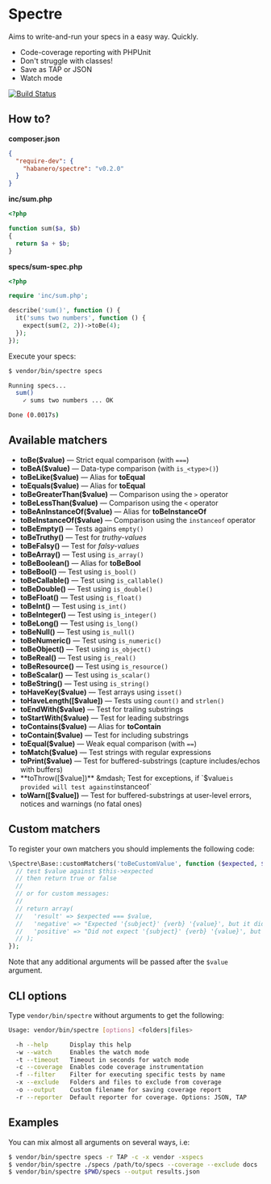 Spectre
=======
Aims to write-and-run your specs in a easy way. Quickly.

  - Code-coverage reporting with PHPUnit
  - Don't struggle with classes!
  - Save as TAP or JSON
  - Watch mode

[![Build Status](https://travis-ci.org/pateketrueke/spectre.png)](https://travis-ci.org/pateketrueke/spectre)

## How to?

**composer.json**

```json
{
  "require-dev": {
    "habanero/spectre": "v0.2.0"
  }
}
```

**inc/sum.php**

```php
<?php

function sum($a, $b)
{
  return $a + $b;
}
```

**specs/sum-spec.php**

```php
<?php

require 'inc/sum.php';

describe('sum()', function () {
  it('sums two numbers', function () {
    expect(sum(2, 2))->toBe(4);
  });
});
```

Execute your specs:

```bash
$ vendor/bin/spectre specs

Running specs...
  sum()
    ✓ sums two numbers ... OK

Done (0.0017s)
```

## Available matchers

- **toBe($value)** &mdash; Strict equal comparison (with `===`)
- **toBeA($value)** &mdash; Data-type comparison (with `is_<type>()`)
- **toBeLike($value)** &mdash; Alias for **toEqual**
- **toEquals($value)** &mdash; Alias for **toEqual**
- **toBeGreaterThan($value)** &mdash; Comparison using the `>` operator
- **toBeLessThan($value)** &mdash; Comparison using the `<` operator
- **toBeAnInstanceOf($value)** &mdash; Alias for **toBeInstanceOf**
- **toBeInstanceOf($value)** &mdash; Comparison using the `instanceof` operator
- **toBeEmpty()** &mdash; Tests agains `empty()`
- **toBeTruthy()** &mdash; Test for _truthy-values_
- **toBeFalsy()** &mdash; Test for _falsy-values_
- **toBeArray()** &mdash; Test using `is_array()`
- **toBeBoolean()** &mdash; Alias for **toBeBool**
- **toBeBool()** &mdash; Test using `is_bool()`
- **toBeCallable()** &mdash; Test using `is_callable()`
- **toBeDouble()** &mdash; Test using `is_double()`
- **toBeFloat()** &mdash; Test using `is_float()`
- **toBeInt()** &mdash; Test using `is_int()`
- **toBeInteger()** &mdash; Test using `is_integer()`
- **toBeLong()** &mdash; Test using `is_long()`
- **toBeNull()** &mdash; Test using `is_null()`
- **toBeNumeric()** &mdash; Test using `is_numeric()`
- **toBeObject()** &mdash; Test using `is_object()`
- **toBeReal()** &mdash; Test using `is_real()`
- **toBeResource()** &mdash; Test using `is_resource()`
- **toBeScalar()** &mdash; Test using `is_scalar()`
- **toBeString()** &mdash; Test using `is_string()`
- **toHaveKey($value)** &mdash; Test arrays using `isset()`
- **toHaveLength([$value])** &mdash; Tests using `count()` and `strlen()`
- **toEndWith($value)** &mdash; Test for trailing substrings
- **toStartWith($value)** &mdash; Test for leading substrings
- **toContains($value)** &mdash; Alias for **toContain**
- **toContain($value)** &mdash; Test for including substrings
- **toEqual($value)** &mdash; Weak equal comparison (with `==`)
- **toMatch($value)** &mdash; Test strings with regular expressions
- **toPrint($value)** &mdash; Test for buffered-substrings (capture includes/echos with buffers)
- **toThrow([$value])** &mdash; Test for exceptions, if `$value` is provided will test against `instanceof`
- **toWarn([$value])** &mdash; Test for buffered-substrings at user-level errors, notices and warnings (no fatal ones)

## Custom matchers

To register your own matchers you should implements the following code:

```php
\Spectre\Base::customMatchers('toBeCustomValue', function ($expected, $value) {
  // test $value against $this->expected
  // then return true or false
  //
  // or for custom messages:
  //
  // return array(
  //   'result' => $expected === $value,
  //   'negative' => "Expected '{subject}' {verb} '{value}', but it did not",
  //   'positive' => "Did not expect '{subject}' {verb} '{value}', but it did",
  // );
});
```

Note that any additional arguments will be passed after the `$value` argument.

## CLI options

Type `vendor/bin/spectre` without arguments to get the following:

```bash
Usage: vendor/bin/spectre [options] <folders|files>

  -h --help      Display this help
  -w --watch     Enables the watch mode
  -t --timeout   Timeout in seconds for watch mode
  -c --coverage  Enables code coverage instrumentation
  -f --filter    Filter for executing specific tests by name
  -x --exclude   Folders and files to exclude from coverage
  -o --output    Custom filename for saving coverage report
  -r --reporter  Default reporter for coverage. Options: JSON, TAP
```

## Examples

You can mix almost all arguments on several ways, i.e:

```bash
$ vendor/bin/spectre specs -r TAP -c -x vendor -xspecs
$ vendor/bin/spectre ./specs /path/to/specs --coverage --exclude docs
$ vendor/bin/spectre $PWD/specs --output results.json
```
